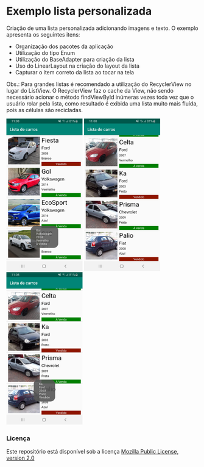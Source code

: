 # Exemplo lista personalizada
Criação de uma lista personalizada adicionando imagens e texto. O exemplo apresenta os seguintes itens:

* Organização dos pacotes da aplicação
* Utilização do tipo Enum
* Utilização do BaseAdapter para criação da lista
* Uso do LinearLayout na criação do layout da lista
* Capturar o item correto da lista ao tocar na tela

Obs.: Para grandes listas é recomendado a utilização do RecyclerView no lugar do ListView. O RecyclerView faz o cache da View, não sendo necessário acionar o método findViewById inúmeras vezes toda vez que o usuário rolar pela lista, como resultado é exibida uma lista muito mais fluída, pois as células são recicladas.

<img src="screenshot1.jpg" alt="screenshot" width="200" height="400"/>    <img src="screenshot2.jpg" alt="screenshot" width="200" height="400"/>    <img src="screenshot3.jpg" alt="screenshot" width="200" height="400"/>

### Licença
Este repositório está disponível sob a licença [Mozilla Public License, version 2.0](https://github.com/jhonatasrm/exemplo-lista-personalizada/blob/master/LICENSE)

